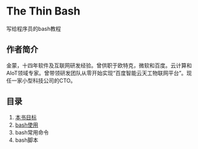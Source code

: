 # The Thin Bash
写给程序员的bash教程

## 作者简介
金蒙，十四年软件及互联网研发经验。曾供职于欧特克，微软和百度。云计算和AIoT领域专家。曾带领研发团队从零开始实现“百度智能云天工物联网平台”。现任一家小型科技公司的CTO。

## 目录
1. [本书目标](lesson0.md)
1. [bash使用](lesson1.md)
1. bash常用命令
1. bash脚本

